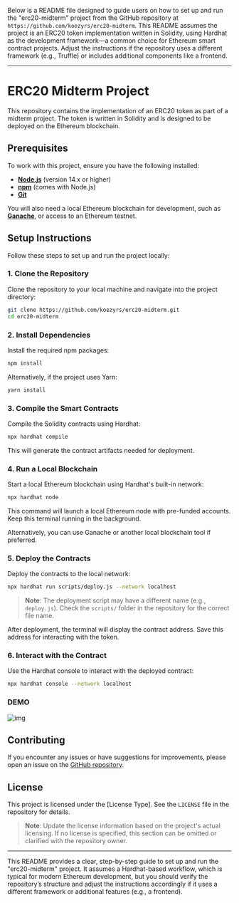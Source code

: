 Below is a README file designed to guide users on how to set up and run the "erc20-midterm" project from the GitHub repository at `https://github.com/koezyrs/erc20-midterm`. This README assumes the project is an ERC20 token implementation written in Solidity, using Hardhat as the development framework—a common choice for Ethereum smart contract projects. Adjust the instructions if the repository uses a different framework (e.g., Truffle) or includes additional components like a frontend.

---

# ERC20 Midterm Project

This repository contains the implementation of an ERC20 token as part of a midterm project. The token is written in Solidity and is designed to be deployed on the Ethereum blockchain.

## Prerequisites

To work with this project, ensure you have the following installed:

- **[Node.js](https://nodejs.org/)** (version 14.x or higher)
- **[npm](https://www.npmjs.com/)** (comes with Node.js)
- **[Git](https://git-scm.com/)**

You will also need a local Ethereum blockchain for development, such as **[Ganache](https://www.trufflesuite.com/ganache)**, or access to an Ethereum testnet.

## Setup Instructions

Follow these steps to set up and run the project locally:

### 1. Clone the Repository

Clone the repository to your local machine and navigate into the project directory:

```bash
git clone https://github.com/koezyrs/erc20-midterm.git
cd erc20-midterm
```

### 2. Install Dependencies

Install the required npm packages:

```bash
npm install
```

Alternatively, if the project uses Yarn:

```bash
yarn install
```

### 3. Compile the Smart Contracts

Compile the Solidity contracts using Hardhat:

```bash
npx hardhat compile
```

This will generate the contract artifacts needed for deployment.

### 4. Run a Local Blockchain

Start a local Ethereum blockchain using Hardhat's built-in network:

```bash
npx hardhat node
```

This command will launch a local Ethereum node with pre-funded accounts. Keep this terminal running in the background.

Alternatively, you can use Ganache or another local blockchain tool if preferred.

### 5. Deploy the Contracts

Deploy the contracts to the local network:

```bash
npx hardhat run scripts/deploy.js --network localhost
```

> **Note**: The deployment script may have a different name (e.g., `deploy.js`). Check the `scripts/` folder in the repository for the correct file name.

After deployment, the terminal will display the contract address. Save this address for interacting with the token.

### 6. Interact with the Contract

Use the Hardhat console to interact with the deployed contract:

```bash
npx hardhat console --network localhost
```

### DEMO

![img](https://i.imgur.com/tGjpZzE.png)

## Contributing

If you encounter any issues or have suggestions for improvements, please open an issue on the [GitHub repository](https://github.com/koezyrs/erc20-midterm).

## License

This project is licensed under the [License Type]. See the `LICENSE` file in the repository for details.

> **Note**: Update the license information based on the project's actual licensing. If no license is specified, this section can be omitted or clarified with the repository owner.

---

This README provides a clear, step-by-step guide to set up and run the "erc20-midterm" project. It assumes a Hardhat-based workflow, which is typical for modern Ethereum development, but you should verify the repository’s structure and adjust the instructions accordingly if it uses a different framework or additional features (e.g., a frontend).
